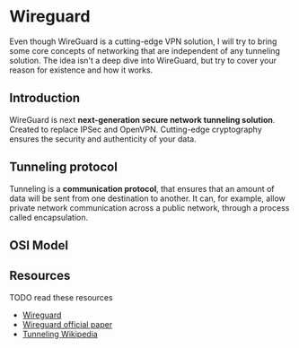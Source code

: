 # Wireguard

Even though WireGuard is a cutting-edge VPN solution, I will try to bring some core concepts of networking that are independent of any tunneling solution. The idea isn't a deep dive into WireGuard, but try to cover your reason for existence and how it works.

## Introduction

WireGuard is next **next-generation secure network tunneling solution**. Created to replace IPSec and OpenVPN. Cutting-edge cryptography ensures the security and authenticity of your data.

## Tunneling protocol

Tunneling is a **communication protocol**, that ensures that an amount of data will be sent from one destination to another. It can, for example, allow private network communication across a public network, through a process called encapsulation.

## OSI Model

## Resources

TODO read these resources

- [Wireguard](https://www.wireguard.com/)
- [Wireguard official paper](https://www.wireguard.com/papers/wireguard.pdf)
- [Tunneling Wikipedia](https://en.wikipedia.org/wiki/Tunneling_protocol)
